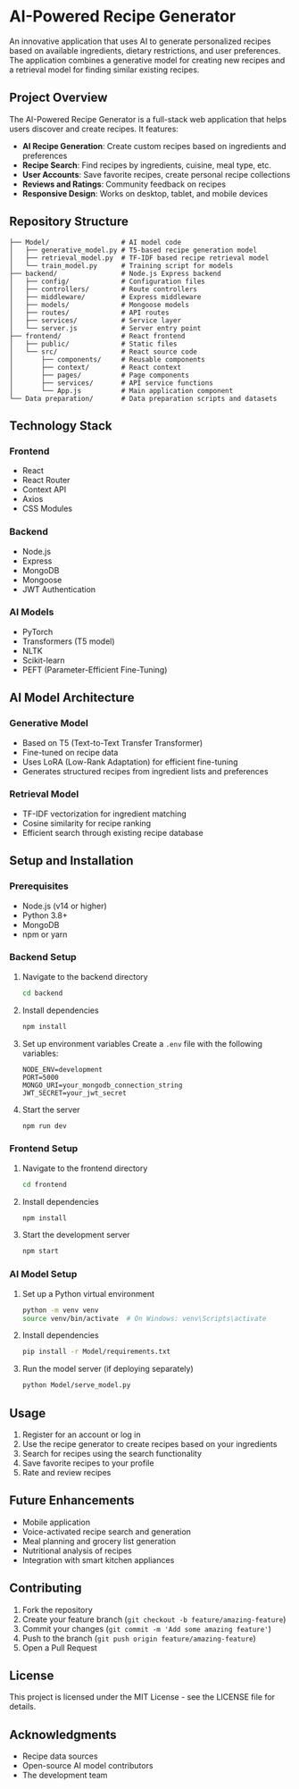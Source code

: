 # AI-Powered Recipe Generator

An innovative application that uses AI to generate personalized recipes based on available ingredients, dietary restrictions, and user preferences. The application combines a generative model for creating new recipes and a retrieval model for finding similar existing recipes.

## Project Overview

The AI-Powered Recipe Generator is a full-stack web application that helps users discover and create recipes. It features:

- **AI Recipe Generation**: Create custom recipes based on ingredients and preferences
- **Recipe Search**: Find recipes by ingredients, cuisine, meal type, etc.
- **User Accounts**: Save favorite recipes, create personal recipe collections
- **Reviews and Ratings**: Community feedback on recipes
- **Responsive Design**: Works on desktop, tablet, and mobile devices

## Repository Structure

```
├── Model/                  # AI model code
│   ├── generative_model.py # T5-based recipe generation model
│   ├── retrieval_model.py  # TF-IDF based recipe retrieval model
│   └── train_model.py      # Training script for models
├── backend/                # Node.js Express backend
│   ├── config/             # Configuration files
│   ├── controllers/        # Route controllers
│   ├── middleware/         # Express middleware
│   ├── models/             # Mongoose models
│   ├── routes/             # API routes
│   ├── services/           # Service layer
│   └── server.js           # Server entry point
├── frontend/               # React frontend
│   ├── public/             # Static files
│   └── src/                # React source code
│       ├── components/     # Reusable components
│       ├── context/        # React context
│       ├── pages/          # Page components
│       ├── services/       # API service functions
│       └── App.js          # Main application component
└── Data preparation/       # Data preparation scripts and datasets
```

## Technology Stack

### Frontend
- React
- React Router
- Context API
- Axios
- CSS Modules

### Backend
- Node.js
- Express
- MongoDB
- Mongoose
- JWT Authentication

### AI Models
- PyTorch
- Transformers (T5 model)
- NLTK
- Scikit-learn
- PEFT (Parameter-Efficient Fine-Tuning)

## AI Model Architecture

### Generative Model
- Based on T5 (Text-to-Text Transfer Transformer)
- Fine-tuned on recipe data
- Uses LoRA (Low-Rank Adaptation) for efficient fine-tuning
- Generates structured recipes from ingredient lists and preferences

### Retrieval Model
- TF-IDF vectorization for ingredient matching
- Cosine similarity for recipe ranking
- Efficient search through existing recipe database

## Setup and Installation

### Prerequisites
- Node.js (v14 or higher)
- Python 3.8+
- MongoDB
- npm or yarn

### Backend Setup

1. Navigate to the backend directory
   ```bash
   cd backend
   ```

2. Install dependencies
   ```bash
   npm install
   ```

3. Set up environment variables
   Create a `.env` file with the following variables:
   ```
   NODE_ENV=development
   PORT=5000
   MONGO_URI=your_mongodb_connection_string
   JWT_SECRET=your_jwt_secret
   ```

4. Start the server
   ```bash
   npm run dev
   ```

### Frontend Setup

1. Navigate to the frontend directory
   ```bash
   cd frontend
   ```

2. Install dependencies
   ```bash
   npm install
   ```

3. Start the development server
   ```bash
   npm start
   ```

### AI Model Setup

1. Set up a Python virtual environment
   ```bash
   python -m venv venv
   source venv/bin/activate  # On Windows: venv\Scripts\activate
   ```

2. Install dependencies
   ```bash
   pip install -r Model/requirements.txt
   ```

3. Run the model server (if deploying separately)
   ```bash
   python Model/serve_model.py
   ```

## Usage

1. Register for an account or log in
2. Use the recipe generator to create recipes based on your ingredients
3. Search for recipes using the search functionality
4. Save favorite recipes to your profile
5. Rate and review recipes

## Future Enhancements

- Mobile application
- Voice-activated recipe search and generation
- Meal planning and grocery list generation
- Nutritional analysis of recipes
- Integration with smart kitchen appliances

## Contributing

1. Fork the repository
2. Create your feature branch (`git checkout -b feature/amazing-feature`)
3. Commit your changes (`git commit -m 'Add some amazing feature'`)
4. Push to the branch (`git push origin feature/amazing-feature`)
5. Open a Pull Request

## License

This project is licensed under the MIT License - see the LICENSE file for details.

## Acknowledgments

- Recipe data sources
- Open-source AI model contributors
- The development team